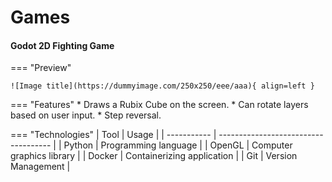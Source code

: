 # Games

#### Godot 2D Fighting Game
=== "Preview"

    ![Image title](https://dummyimage.com/250x250/eee/aaa){ align=left }
    
=== "Features"
    * Draws a Rubix Cube on the screen.
    * Can rotate layers based on user input.
    * Step reversal.
    
=== "Technologies"
    | Tool      | Usage                          |
    | ----------- | ------------------------------------ |
    | Python       | Programming language  |
    | OpenGL      | Computer graphics library |
    | Docker | Containerizing application | 
    | Git | Version Management | 
